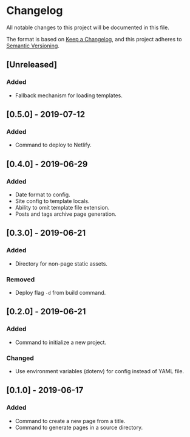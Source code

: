 # Changelog

All notable changes to this project will be documented in this file.

The format is based on [Keep a Changelog](https://keepachangelog.com/en/1.0.0/),
and this project adheres to [Semantic Versioning](https://semver.org/spec/v2.0.0.html).

## [Unreleased]

### Added

- Fallback mechanism for loading templates.

## [0.5.0] - 2019-07-12

### Added

- Command to deploy to Netlify.

## [0.4.0] - 2019-06-29

### Added

- Date format to config.
- Site config to template locals.
- Ability to omit template file extension.
- Posts and tags archive page generation.

## [0.3.0] - 2019-06-21

### Added

- Directory for non-page static assets.

### Removed

- Deploy flag `-d` from build command.

## [0.2.0] - 2019-06-21

### Added

- Command to initialize a new project.

### Changed

- Use environment variables (dotenv) for config instead of YAML file.

## [0.1.0] - 2019-06-17

### Added

- Command to create a new page from a title.
- Command to generate pages in a source directory.
